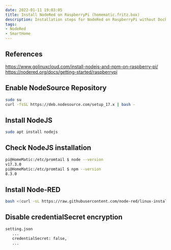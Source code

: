 ```yaml
---
date: 2022-01-11 19:03:05
title: Install NodeRed on RaspberryPi (homematic.fritz.box)
description: Installation steps for NodeRed on RaspberryPi without Docker
tags: 
- NodeRed
- SmartHome
---
```


## References

<https://www.golinuxcloud.com/install-nodejs-and-npm-on-raspberry-pi/>
<https://nodered.org/docs/getting-started/raspberrypi>

## Enable NodeSource Repository

~~~bash
sudo su
curl -fsSL https://deb.nodesource.com/setup_17.x | bash -
~~~

## Install NodeJS

~~~bash
sudo apt install nodejs
~~~

## Check NodeJS installation

~~~bash
pi@HomeMatic:/etc/promtail $ node --version
v17.3.0
pi@HomeMatic:/etc/promtail $ npm --version
8.3.0
~~~

## Install Node-RED

~~~bash
bash <(curl -sL https://raw.githubusercontent.com/node-red/linux-installers/master/deb/update-nodejs-and-nodered)
~~~

## Disable credentialSecret encryption

~~~bash
setting.json
   ...
   credentialSecret: false,
   ...
~~~

